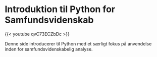 # Introduktion til Python for Samfundsvidenskab



{{< youtube qvC73ECZbDc >}}



Denne side introducerer til Python med et særligt fokus på anvendelse inden for samfundsvidenskabelig analyse.